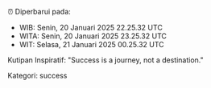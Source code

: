 ⏰ Diperbarui pada:
- WIB: Senin, 20 Januari 2025 22.25.32 UTC
- WITA: Senin, 20 Januari 2025 23.25.32 UTC
- WIT: Selasa, 21 Januari 2025 00.25.32 UTC

Kutipan Inspiratif:
"Success is a journey, not a destination."


Kategori: success


